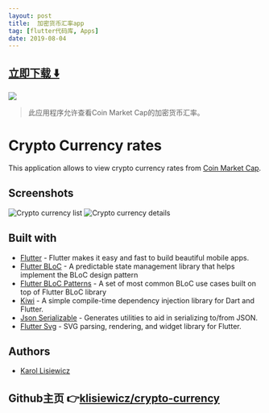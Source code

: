 ```yaml
---
layout: post
title:  加密货币汇率app
tag: [flutter代码库, Apps]
date: 2019-08-04
---
```


 


## [立即下载 ️⬇️ ](https://codeload.github.com/klisiewicz/crypto-currency/zip/master) 


 
![](https://flutterawesome.com/content/images/2019/07/Crypto-Currency-rates.jpg)
 
>
> 此应用程序允许查看Coin Market Cap的加密货币汇率。
>

 
# Crypto Currency rates

This application allows to view crypto currency rates from [Coin Market Cap](https://coinmarketcap.com).

## Screenshots

![Crypto currency list](https://github.com/klisiewicz/crypto-currency/blob/master/screenshots/crypto-currency-list.png?raw=true "Crypto currencies list")
![Crypto currency details](https://github.com/klisiewicz/crypto-currency/blob/master/screenshots/crypto-currency-detail.png?raw=true "Crypto currency details")

## Built with
* [Flutter](https://github.com/flutter/flutter) - Flutter makes it easy and fast to build beautiful mobile apps.
* [Flutter BLoC](https://github.com/felangel/bloc/tree/master/packages/flutter_bloc) - A predictable state management library that helps implement the BLoC design pattern 
* [Flutter BLoC Patterns](https://github.com/klisiewicz/flutter-bloc-patterns) - A set of most common BLoC use cases built on top of Flutter BLoC library
* [Kiwi](https://github.com/letsar/kiwi) - A simple compile-time dependency injection library for Dart and Flutter.
* [Json Serializable](https://github.com/dart-lang/json_serializable) - Generates utilities to aid in serializing to/from JSON.
* [Flutter Svg](https://github.com/dnfield/flutter_svg) - SVG parsing, rendering, and widget library for Flutter.

## Authors

* [Karol Lisiewicz](https://www.linkedin.com/in/karol-lisiewicz/)

## Github主页 👉[klisiewicz/crypto-currency](http://github.com/klisiewicz/crypto-currency)
